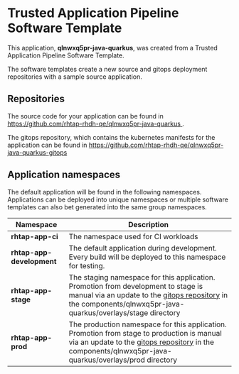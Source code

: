# Trusted Application Pipeline Software Template

This application, **qlnwxq5pr-java-quarkus**, was created from a Trusted Application Pipeline Software Template.

The software templates create a new source and gitops deployment repositories with a sample source application. 

## Repositories

The source code for your application can be found in [https://github.com/rhtap-rhdh-qe/qlnwxq5pr-java-quarkus ](https://github.com/rhtap-rhdh-qe/qlnwxq5pr-java-quarkus ).
 
The gitops repository, which contains the kubernetes manifests for the application can be found in 
[https://github.com/rhtap-rhdh-qe/qlnwxq5pr-java-quarkus-gitops ](https://github.com/rhtap-rhdh-qe/qlnwxq5pr-java-quarkus-gitops ) 

## Application namespaces 

The default application will be found in the following namespaces. Applications can be deployed into unique namespaces or multiple software templates can also bet generated into the same group namespaces.  

|  Namespace   |  Description   |  
| -------- | -------- |
| **rhtap-app-ci** | The namespace used for CI workloads |
| **rhtap-app-development** | The default application during development. Every build will be deployed to this namespace for testing. |
| **rhtap-app-stage** | The staging namespace for this application. Promotion from development to stage is manual via an update to the [gitops repository](https://github.com/rhtap-rhdh-qe/qlnwxq5pr-java-quarkus-gitops ) in the components/qlnwxq5pr-java-quarkus/overlays/stage directory |
| **rhtap-app-prod** | The production namespace for this application. Promotion from stage to production is manual via an update to the [gitops repository](https://github.com/rhtap-rhdh-qe/qlnwxq5pr-java-quarkus-gitops ) in the components/qlnwxq5pr-java-quarkus/overlays/prod directory |
